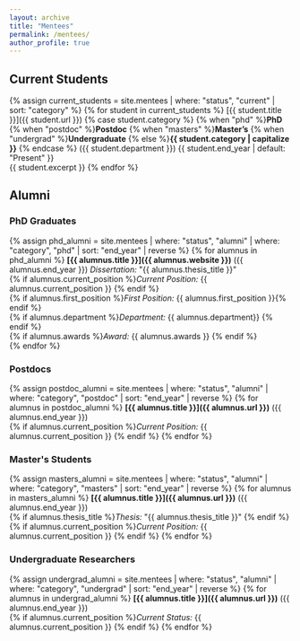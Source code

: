 ```yaml
---
layout: archive
title: "Mentees"
permalink: /mentees/
author_profile: true
---
```


## Current Students

{% assign current_students = site.mentees | where: "status", "current" | sort: "category" %}
{% for student in current_students %}
[{{ student.title }}]({{ student.url }})
{% case student.category %}
  {% when "phd" %}**PhD**
  {% when "postdoc" %}**Postdoc**
  {% when "masters" %}**Master’s**
  {% when "undergrad" %}**Undergraduate**
  {% else %}**{{ student.category | capitalize }}**
{% endcase %} ({{ student.department }})
{{ student.end_year | default: "Present" }}  
{{ student.excerpt }}
{% endfor %}

## Alumni

### PhD Graduates
{% assign phd_alumni = site.mentees | where: "status", "alumni" | where: "category", "phd" | sort: "end_year" | reverse %}
{% for alumnus in phd_alumni %}
**[{{ alumnus.title }}]({{ alumnus.website }})** ({{ alumnus.end_year }})
*Dissertation:* "{{ alumnus.thesis_title }}"  
{% if alumnus.current_position %}*Current Position:* {{ alumnus.current_position }}  {% endif %}  
{% if alumnus.first_position %}*First Position:* {{ alumnus.first_position }}{% endif %}  
{% if alumnus.department %}*Department:* {{ alumnus.department}}  {% endif %}  
{% if alumnus.awards %}*Award:* {{ alumnus.awards }}  {% endif %}  
{% endfor %}

### Postdocs
{% assign postdoc_alumni = site.mentees | where: "status", "alumni" | where: "category", "postdoc" | sort: "end_year" | reverse %}
{% for alumnus in postdoc_alumni %}
**[{{ alumnus.title }}]({{ alumnus.url }})** ({{ alumnus.end_year }})  
{% if alumnus.current_position %}*Current Position:* {{ alumnus.current_position }}  {% endif %}
{% endfor %}

### Master's Students
{% assign masters_alumni = site.mentees | where: "status", "alumni" | where: "category", "masters" | sort: "end_year" | reverse %}
{% for alumnus in masters_alumni %}
**[{{ alumnus.title }}]({{ alumnus.url }})** ({{ alumnus.end_year }})  
{% if alumnus.thesis_title %}*Thesis:* "{{ alumnus.thesis_title }}"  {% endif %}
{% if alumnus.current_position %}*Current Position:* {{ alumnus.current_position }}  {% endif %}
{% endfor %}

### Undergraduate Researchers
{% assign undergrad_alumni = site.mentees | where: "status", "alumni" | where: "category", "undergrad" | sort: "end_year" | reverse %}
{% for alumnus in undergrad_alumni %}
**[{{ alumnus.title }}]({{ alumnus.url }})** ({{ alumnus.end_year }})  
{% if alumnus.current_position %}*Current Status:* {{ alumnus.current_position }}  {% endif %}
{% endfor %}
